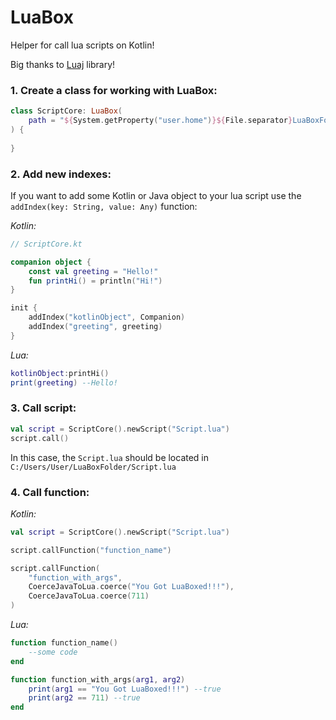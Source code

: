 # LuaBox
Helper for call lua scripts on Kotlin!

Big thanks to [Luaj](https://github.com/luaj/luaj) library!

### 1. Create a class for working with LuaBox:

```kotlin
class ScriptCore: LuaBox(
    path = "${System.getProperty("user.home")}${File.separator}LuaBoxFolder${File.separator}"
) {
    
}
```

### 2. Add new indexes:

If you want to add some Kotlin or Java object to your lua script use the `addIndex(key: String, value: Any)` function:

*Kotlin:*

```kotlin
// ScriptCore.kt

companion object {
    const val greeting = "Hello!"
    fun printHi() = println("Hi!")
}

init {
    addIndex("kotlinObject", Companion)
    addIndex("greeting", greeting)
}
```

*Lua:*

```lua
kotlinObject:printHi()
print(greeting) --Hello!
```

### 3. Call script:

```kotlin
val script = ScriptCore().newScript("Script.lua")
script.call()
```

In this case, the `Script.lua` should be located in `C:/Users/User/LuaBoxFolder/Script.lua`

### 4. Call function:

*Kotlin:*

```kotlin
val script = ScriptCore().newScript("Script.lua")

script.callFunction("function_name")

script.callFunction(
    "function_with_args",
    CoerceJavaToLua.coerce("You Got LuaBoxed!!!"),
    CoerceJavaToLua.coerce(711)
)
```

*Lua:*

```lua
function function_name()
    --some code
end

function function_with_args(arg1, arg2)
    print(arg1 == "You Got LuaBoxed!!!") --true
    print(arg2 == 711) --true
end
```
